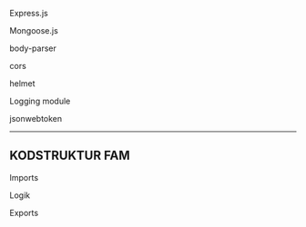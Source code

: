 Express.js

Mongoose.js

body-parser

cors

helmet

Logging module

jsonwebtoken
________________

KODSTRUKTUR FAM
-
Imports

Logik

Exports
